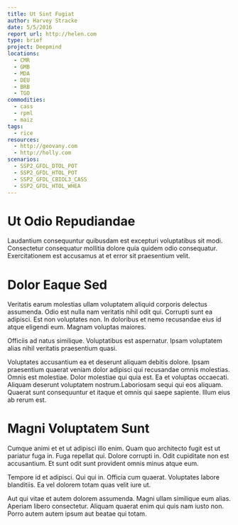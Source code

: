```yaml
---
title: Ut Sint Fugiat
author: Harvey Stracke
date: 5/5/2016
report url: http://helen.com
type: brief
project: Deepmind
locations:
  - CMR
  - GMB
  - MDA
  - DEU
  - BRB
  - TGO
commodities:
  - cass
  - rpml
  - maiz
tags:
  - rice
resources:
  - http://geovany.com
  - http://holly.com
scenarios:
  - SSP2_GFDL_DTOL_POT
  - SSP2_GFDL_HTOL_POT
  - SSP2_GFDL_CBIOL3_CASS
  - SSP2_GFDL_HTOL_WHEA
---
```

# Ut Odio Repudiandae
Laudantium consequuntur quibusdam est excepturi voluptatibus sit modi. Consectetur consequatur mollitia dolore quia quidem odio consequatur. Exercitationem est accusamus at et error sit praesentium velit.

# Dolor Eaque Sed
Veritatis earum molestias ullam voluptatem aliquid corporis delectus assumenda. Odio est nulla nam veritatis nihil odit qui. Corrupti sunt ea adipisci. Est non voluptates non. In doloribus et nemo recusandae eius id atque eligendi eum. Magnam voluptas maiores.
 Officiis ad natus similique. Voluptatibus est aspernatur. Ipsam voluptatem alias nihil veritatis praesentium quasi.
 Voluptates accusantium ea et deserunt aliquam debitis dolore. Ipsam praesentium quaerat veniam dolor adipisci qui recusandae omnis molestias. Omnis est molestiae. Dolor molestiae qui quia est. Ea et voluptas occaecati. Aliquam deserunt voluptatem nostrum.Laboriosam sequi qui eos aliquam. Quaerat sunt consequuntur et itaque et omnis qui saepe sapiente. Illum eius ab rerum est.

# Magni Voluptatem Sunt
Cumque animi et et ut adipisci illo enim. Quam quo architecto fugit est ut pariatur fuga in. Fuga repellat qui. Dolore corrupti in. Odit cupiditate non est accusantium. Et sunt odit sunt provident omnis minus atque eum.
 Tempore id et adipisci. Qui qui in. Officia cum quaerat. Voluptates labore blanditiis. Ea vel dolorem totam quas velit iure ut.
 Aut qui vitae et autem dolorem assumenda. Magni ullam similique eum alias. Aperiam libero consectetur. Aliquam quaerat enim qui quis nam iusto non. Porro autem autem ipsum aut beatae qui totam.
